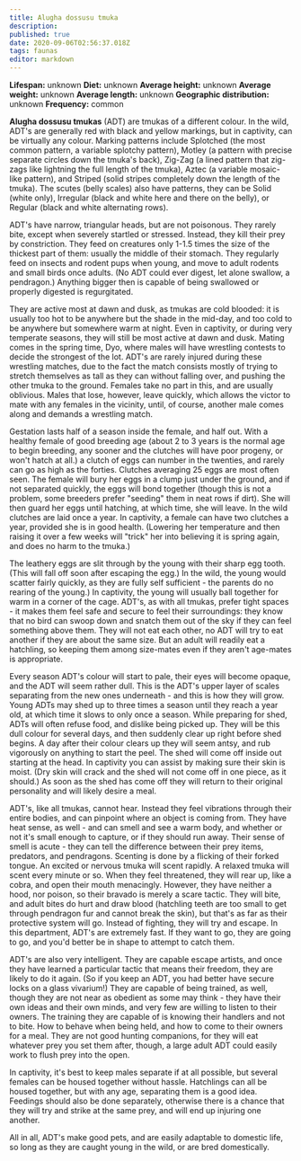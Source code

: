 ```yaml
---
title: Alugha dossusu tmuka
description: 
published: true
date: 2020-09-06T02:56:37.018Z
tags: faunas 
editor: markdown
---
```

<!-- infobox starts -->
**Lifespan:** unknown
**Diet:** unknown
**Average height:** unknown
**Average weight:** unknown
**Average length:** unknown
**Geographic distribution:** unknown
**Frequency:** common
<!-- infobox ends -->

**Alugha dossusu tmukas** (ADT) are tmukas of a different colour. In the wild, ADT's are generally red with black and yellow markings, but in captivity, can be virtually any colour. Marking patterns include Splotched (the most common pattern, a variable splotchy pattern), Motley (a pattern with precise separate circles down the tmuka's back), Zig-Zag (a lined pattern that zig-zags like lightning the full length of the tmuka), Aztec (a variable mosaic-like pattern), and Striped (solid stripes completely down the length of the tmuka). The scutes (belly scales) also have patterns, they can be Solid (white only), Irregular (black and white here and there on the belly), or Regular (black and white alternating rows).

ADT's have narrow, triangular heads, but are not poisonous. They rarely bite, except when severely startled or stressed. Instead, they kill their prey by constriction. They feed on creatures only 1-1.5 times the size of the thickest part of them: usually the middle of their stomach. They regularly feed on insects and rodent pups when young, and move to adult rodents and small birds once adults. (No ADT could ever digest, let alone swallow, a pendragon.) Anything bigger then is capable of being swallowed or properly digested is regurgitated.

They are active most at dawn and dusk, as tmukas are cold blooded: it is usually too hot to be anywhere but the shade in the mid-day, and too cold to be anywhere but somewhere warm at night. Even in captivity, or during very temperate seasons, they will still be most active at dawn and dusk.
Mating comes in the spring time, Dyo, where males will have wrestling contests to decide the strongest of the lot. ADT's are rarely injured during these wrestling matches, due to the fact the match consists mostly of trying to stretch themselves as tall as they can without falling over, and pushing the other tmuka to the ground. Females take no part in this, and are usually oblivious. Males that lose, however, leave quickly, which allows the victor to mate with any females in the vicinity, until, of course, another male comes along and demands a wrestling match.

Gestation lasts half of a season inside the female, and half out. With a healthy female of good breeding age (about 2 to 3 years is the normal age to begin breeding, any sooner and the clutches will have poor progeny, or won't hatch at all.) a clutch of eggs can number in the twenties, and rarely can go as high as the forties. Clutches averaging 25 eggs are most often seen. The female will bury her eggs in a clump just under the ground, and if not separated quickly, the eggs will bond together (though this is not a problem, some breeders prefer "seeding" them in neat rows if dirt). She will then guard her eggs until hatching, at which time, she will leave. In the wild clutches are laid once a year. In captivity, a female can have two clutches a year, provided she is in good health. (Lowering her temperature and then raising it over a few weeks will "trick" her into believing it is spring again, and does no harm to the tmuka.)

The leathery eggs are slit through by the young with their sharp egg tooth. (This will fall off soon after escaping the egg.) In the wild, the young would scatter fairly quickly, as they are fully self sufficient - the parents do no rearing of the young.) In captivity, the young will usually ball together for warm in a corner of the cage. ADT's, as with all tmukas, prefer tight spaces - it makes them feel safe and secure to feel their surroundings: they know that no bird can swoop down and snatch them out of the sky if they can feel something above them. They will not eat each other, no ADT will try to eat another if they are about the same size. But an adult will readily eat a hatchling, so keeping them among size-mates even if they aren't age-mates is appropriate.

Every season ADT's colour will start to pale, their eyes will become opaque, and the ADT will seem rather dull. This is the ADT's upper layer of scales separating from the new ones underneath - and this is how they will grow. Young ADTs may shed up to three times a season until they reach a year old, at which time it slows to only once a season. While preparing for shed, ADTs will often refuse food, and dislike being picked up. They will be this dull colour for several days, and then suddenly clear up right before shed begins. A day after their colour clears up they will seem antsy, and rub vigorously on anything to start the peel. The shed will come off inside out starting at the head. In captivity you can assist by making sure their skin is moist. (Dry skin will crack and the shed will not come off in one piece, as it should.) As soon as the shed has come off they will return to their original personality and will likely desire a meal.

ADT's, like all tmukas, cannot hear. Instead they feel vibrations through their entire bodies, and can pinpoint where an object is coming from. They have heat sense, as well - and can smell and see a warm body, and whether or not it's small enough to capture, or if they should run away. Their sense of smell is acute - they can tell the difference between their prey items, predators, and pendragons. Scenting is done by a flicking of their forked tongue. An excited or nervous tmuka will scent rapidly. A relaxed tmuka will scent every minute or so. When they feel threatened, they will rear up, like a cobra, and open their mouth menacingly. However, they have neither a hood, nor poison, so their bravado is merely a scare tactic. They will bite, and adult bites do hurt and draw blood (hatchling teeth are too small to get through pendragon fur and cannot break the skin), but that's as far as their protective system will go. Instead of fighting, they will try and escape. In this department, ADT's are extremely fast. If they want to go, they are going to go, and you'd better be in shape to attempt to catch them.

ADT's are also very intelligent. They are capable escape artists, and once they have learned a particular tactic that means their freedom, they are likely to do it again. (So if you keep an ADT, you had better have secure locks on a glass vivarium!) They are capable of being trained, as well, though they are not near as obedient as some may think - they have their own ideas and their own minds, and very few are willing to listen to their owners. The training they are capable of is knowing their handlers and not to bite. How to behave when being held, and how to come to their owners for a meal. They are not good hunting companions, for they will eat whatever prey you set them after, though, a large adult ADT could easily work to flush prey into the open.

In captivity, it's best to keep males separate if at all possible, but several females can be housed together without hassle. Hatchlings can all be housed together, but with any age, separating them is a good idea. Feedings should also be done separately, otherwise there is a chance that they will try and strike at the same prey, and will end up injuring one another.

All in all, ADT's make good pets, and are easily adaptable to domestic life, so long as they are caught young in the wild, or are bred domestically.